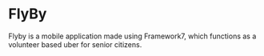 # FlyBy
Flyby is a mobile application made using Framework7, which functions as a volunteer based uber for senior citizens.
